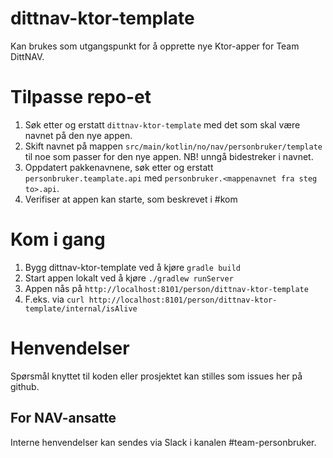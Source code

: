 # dittnav-ktor-template

Kan brukes som utgangspunkt for å opprette nye Ktor-apper for Team DittNAV.

# Tilpasse repo-et
1. Søk etter og erstatt `dittnav-ktor-template` med det som skal være navnet på den nye appen.
2. Skift navnet på mappen `src/main/kotlin/no/nav/personbruker/template` til noe som passer for den nye appen. NB! unngå bidestreker i navnet.
3. Oppdatert pakkenavnene, søk etter og erstatt `personbruker.teamplate.api` med `personbruker.<mappenavnet fra steg to>.api`.
4. Verifiser at appen kan starte, som beskrevet i #kom

# Kom i gang
1. Bygg dittnav-ktor-template ved å kjøre `gradle build`
2. Start appen lokalt ved å kjøre `./gradlew runServer`
3. Appen nås på `http://localhost:8101/person/dittnav-ktor-template`
4. F.eks. via `curl http://localhost:8101/person/dittnav-ktor-template/internal/isAlive`

# Henvendelser

Spørsmål knyttet til koden eller prosjektet kan stilles som issues her på github.

## For NAV-ansatte

Interne henvendelser kan sendes via Slack i kanalen #team-personbruker.
